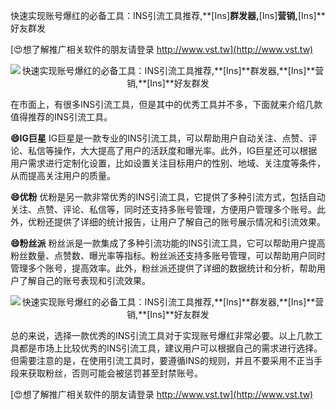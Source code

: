 快速实现账号爆红的必备工具：INS引流工具推荐,**[Ins]**群发器,**[Ins]**营销,**[Ins]**好友群发

[😍想了解推广相关软件的朋友请登录 http://www.vst.tw](http://www.vst.tw)

 <center><img src="https://vst.tw/MP4/tuiguang/png/7.png" alt="快速实现账号爆红的必备工具：INS引流工具推荐,**[Ins]**群发器,**[Ins]**营销,**[Ins]**好友群发"></center>

在市面上，有很多INS引流工具，但是其中的优秀工具并不多，下面就来介绍几款值得推荐的INS引流工具。

**😄IG巨星**
IG巨星是一款专业的INS引流工具，可以帮助用户自动关注、点赞、评论、私信等操作，大大提高了用户的活跃度和曝光率。此外，IG巨星还可以根据用户需求进行定制化设置，比如设置关注目标用户的性别、地域、关注度等条件，从而提高关注用户的质量。

**😄优粉**
优粉是另一款非常优秀的INS引流工具，它提供了多种引流方式，包括自动关注、点赞、评论、私信等，同时还支持多账号管理，方便用户管理多个账号。此外，优粉还提供了详细的统计报告，让用户了解自己的账号展示情况和引流效果。

**😄粉丝派**
粉丝派是一款集成了多种引流功能的INS引流工具，它可以帮助用户提高粉丝数量、点赞数、曝光率等指标。粉丝派还支持多账号管理，可以帮助用户同时管理多个账号，提高效率。此外，粉丝派还提供了详细的数据统计和分析，帮助用户了解自己的账号表现和引流效果。

 <center><img src="https://vst.tw/MP4/tuiguang/png/8.png" alt="快速实现账号爆红的必备工具：INS引流工具推荐,**[Ins]**群发器,**[Ins]**营销,**[Ins]**好友群发"></center>

总的来说，选择一款优秀的INS引流工具对于实现账号爆红非常必要。以上几款工具都是市场上比较优秀的INS引流工具，建议用户可以根据自己的需求进行选择。但需要注意的是，在使用引流工具时，要遵循INS的规则，并且不要采用不正当手段来获取粉丝，否则可能会被惩罚甚至封禁账号。

[😍想了解推广相关软件的朋友请登录 http://www.vst.tw](http://www.vst.tw)



